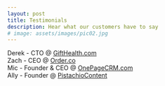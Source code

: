 ```yaml
---
layout: post
title: Testimonials
description: Hear what our customers have to say
# image: assets/images/pic02.jpg
---
```

Derek - CTO @ <a href='https://www.gifthealth.com/'> GiftHealth.com </a> <br>
Zach - CEO @ <a href='https://order.co/'> Order.co </a> <br>
Mic - Founder & CEO @ <a href='https://OnePageCRM.com'> OnePageCRM.com</a> <br>
Ally - Founder @ <a href='https://www.linkedin.com/company/pistachiocontent/'>PistachioContent</a><br>